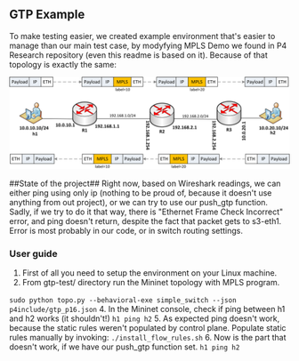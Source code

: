 ## GTP Example ##
To make testing easier, we created example environment that's easier to manage than our main test case, by modyfying MPLS Demo we found in P4 Research repository (even this readme is based on it). Because of that topology is exactly the same:
<p align="center">
  <img src="images/mpls-network.png" />
</p>
##State of the project##
Right now, based on Wireshark readings, we can either ping using only ip (nothing to be proud of, because it doesn't use anything from out project), or we can try to use our push_gtp function. 
Sadly, if we try to do it that way, there is "Ethernet Frame Check Incorrect" error, and ping doesn't return, despite the fact that packet gets to s3-eth1. Error is most probably in our code, or in switch routing settings.

### User guide ###

1. First of all you need to setup the environment on your Linux machine.
2. From gtp-test/ directory run the Mininet topology with MPLS program.

`sudo python topo.py --behavioral-exe simple_switch --json p4include/gtp_p16.json`
4. In the Mininet console, check if ping between h1 and h2 works (it shouldn't!)
`h1 ping h2`
5. As expected ping doesn't work, because the static rules weren't populated by control plane. Populate static rules manually by invoking:
`./install_flow_rules.sh`
6. Now is the part that doesn't work, if we have our push_gtp function set.
`h1 ping h2`

